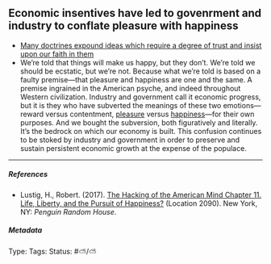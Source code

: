 ## Economic insentives have led to govenrment and industry to conflate pleasure with happiness

* [Many doctrines expound ideas which require a degree of trust and insist upon our faith in them](Many%20doctrines%20expound%20ideas%20which%20require%20a%20degree%20of%20trust%20and%20insist%20upon%20our%20faith%20in%20them.md)
* We’re told that things will make us happy, but they don’t. We’re told we should be ecstatic, but we’re not. Because what we’re told is based on a faulty premise—that pleasure and happiness are one and the same. A premise ingrained in the American psyche, and indeed throughout Western civilization. Industry and government call it economic progress, but it is they who have subverted the meanings of these two emotions—reward versus contentment, [pleasure](Pleasure.md) versus [happiness](Happiness.md)—for their own purposes. And we bought the subversion, both figuratively and literally. It’s the bedrock on which our economy is built. This confusion continues to be stoked by industry and government in order to preserve and sustain persistent economic growth at the expense of the populace.

---

##### References

* Lustig, H., Robert. (2017). [The Hacking of the American Mind Chapter 11. Life, Liberty, and the Pursuit of Happiness?](The%20Hacking%20of%20the%20American%20Mind%20Chapter%2011.%20Life,%20Liberty,%20and%20the%20Pursuit%20of%20Happiness%3F.md) (Location 2090). New York, NY: *Penguin Random House*.

##### Metadata

Type: 
Tags:
Status: #⛅️/⛅️
